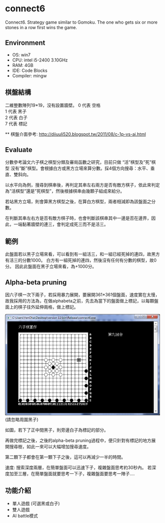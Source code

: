 # connect6
Connect6. Strategy game similar to Gomoku. The one who gets six or more stones in a row first wins the game.

## Environment
* OS:   win7
* CPU:  intel i5-2400 3.10GHz
* RAM:  4GB
* IDE:  Code Blocks
* Compiler: mingw

## 棋盤結構
二維整數陣列19*19，沒有設置牆壁。
0 代表 空格  
1 代表 黑子  
2 代表 白子  
7 代表 標記  

** 棋盤介面參考: http://diiuuli520.blogspot.tw/2011/08/c-1p-vs-ai.html

## Evaluate
分數參考論文六子棋之棋型分類及審局函數之研究，目前只做 “活”棋型及”死”棋型 沒有”斷”棋型。會根據白方或黑方立場來算分數。採4個方向搜尋：水平、垂直、雙斜向。

以水平向為例，搜尋到棋串後，再判定其串左右兩方是否有敵方棋子，依此來判定為”活棋型”還是”死棋型”，然後根據棋串由幾顆子組成來給分。

若站黑方立場，則會算黑方棋型之後，在算白方棋型，兩者相減即為該盤面之分數。

在判斷其串左右方是否有敵方棋子時，也會判斷該棋串其中一邊是否在邊界，因此，一端黏著牆壁的連三，會判定成死三而不是活三。

## 範例 
此盤面若以黑子立場來看，可以看到有一組活三，和一組已經死掉的連四，故黑方有活三的分數1000。
白方有一組死掉的連四，然後沒有任何有分數的棋型，故0分。
因此此盤面在黑子立場來看，為+1000分。

## Alpha-beta pruning
因六子棋一次下兩子，若採用暴力展開，要展開361*361個盤面，速度實在太慢，
故我採用的方法為，在做alphabeta之前，先去為當下的盤面做上標記，以每顆盤面上的棋子往外延伸兩格，做上標記。

![example1](images/example1.png)  
(請忽略周圍黑子)

如圖，若下了正中間黑子，則旁邊白子為標記的部分。

再做完標記之後，之後的alpha-beta pruning過程中，便只針對有標記的地方展開搜尋樹，如此一來可以大幅增加搜尋速度。

第二顆下子都會在第一顆下子之後，這可以再減少一半的時間。

速度: 搜索深度兩層，在簡單盤面可以迅速下子，複雜盤面思考約30秒內。
若深度加至三層，在簡單盤面就要思考一下子，複雜盤面要思考一陣子….


## 功能介紹
* 單人遊戲 (可選黑或白子)
* 雙人遊戲
* AI battle模式

